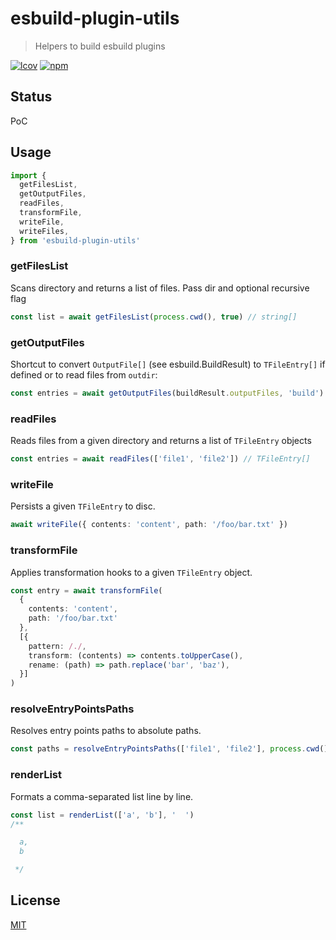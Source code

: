 # esbuild-plugin-utils
> Helpers to build esbuild plugins

[![lcov](https://img.shields.io/badge/dynamic/json?url=https%3A%2F%2Fgithub.com%2Fantongolub%2Fmisc%2Freleases%2Fdownload%2Flcov%2Flcov-sum.json&query=%24.scopes.packages_esbuild_plugin_utils.max&label=lcov&color=brightgreen)](https://github.com/antongolub/misc/releases/download/lcov/lcov.info)
[![npm](https://img.shields.io/npm/v/esbuild-plugin-utils.svg?&color=white)](https://www.npmjs.com/package/esbuild-plugin-utils)

## Status
PoC

## Usage
```ts
import {
  getFilesList,
  getOutputFiles,
  readFiles,
  transformFile,
  writeFile,
  writeFiles,
} from 'esbuild-plugin-utils'
```

### getFilesList
Scans directory and returns a list of files. Pass dir and optional recursive flag
```ts
const list = await getFilesList(process.cwd(), true) // string[]
```

### getOutputFiles
Shortcut to convert `OutputFile[]` (see esbuild.BuildResult) to `TFileEntry[]` if defined or to read files from `outdir`:
```ts
const entries = await getOutputFiles(buildResult.outputFiles, 'build') // TFileEntry[]
```

### readFiles
Reads files from a given directory and returns a list of `TFileEntry` objects
```ts
const entries = await readFiles(['file1', 'file2']) // TFileEntry[]
```

### writeFile
Persists a given `TFileEntry` to disc.
```ts
await writeFile({ contents: 'content', path: '/foo/bar.txt' })
```

### transformFile
Applies transformation hooks to a given `TFileEntry` object.
```ts
const entry = await transformFile(
  {
    contents: 'content',
    path: '/foo/bar.txt'
  },
  [{
    pattern: /./,
    transform: (contents) => contents.toUpperCase(),
    rename: (path) => path.replace('bar', 'baz'),
  }]
)
```

### resolveEntryPointsPaths
Resolves entry points paths to absolute paths.
```ts
const paths = resolveEntryPointsPaths(['file1', 'file2'], process.cwd()) // string[]
```

### renderList
Formats a comma-separated list line by line.
```ts
const list = renderList(['a', 'b'], '  ')
/**

  a,
  b

 */
```

## License
[MIT](./LICENSE)
